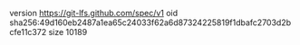 version https://git-lfs.github.com/spec/v1
oid sha256:49d160eb2487a1ea65c24033f62a6d87324225819f1dbafc2703d2bcfe11c372
size 10189

